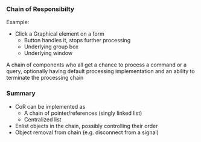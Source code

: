 ### Chain of Responsibilty

Example:
- Click a Graphical element on a form
  - Button handles it, stops further processing
  - Underlying group box
  - Underlying window

A chain of components who all get a chance to process a command or a query, optionally having default processing implementation and an ability to terminate the processing chain

### Summary

- CoR can be implemented as 
  - A chain of pointer/references (singly linked list)
  - Centralized list
- Enlist objects in the chain, possibly controlling their order
- Object removal from chain (e.g. disconnect from a signal)